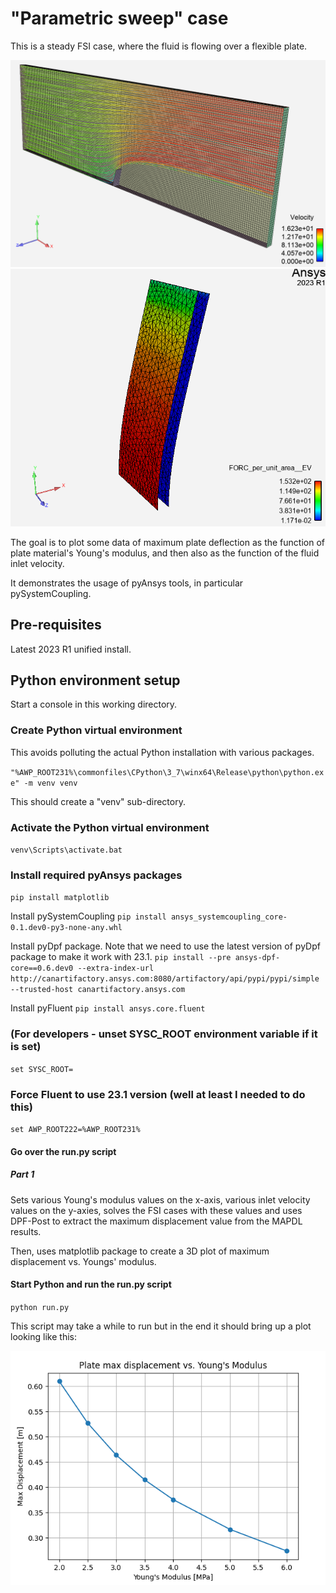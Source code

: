 # "Parametric sweep" case

This is a steady FSI case, where the fluid is flowing over a flexible plate.

![Setup](setup.png)
![Setup 2](setup2.png)

The goal is to plot some data of maximum plate deflection as the function of plate material's Young's modulus,
and then also as the function of the fluid inlet velocity.

It demonstrates the usage of pyAnsys tools, in particular pySystemCoupling.

## Pre-requisites

Latest 2023 R1 unified install.

## Python environment setup

Start a console in this working directory.

### Create Python virtual environment

This avoids polluting the actual Python installation with various packages.

`"%AWP_ROOT231%\commonfiles\CPython\3_7\winx64\Release\python\python.exe" -m venv venv`

This should create a "venv" sub-directory.

### Activate the Python virtual environment

`venv\Scripts\activate.bat`

### Install required pyAnsys packages

`pip install matplotlib`

Install pySystemCoupling
`pip install ansys_systemcoupling_core-0.1.dev0-py3-none-any.whl`

Install pyDpf package. Note that we need to use the latest version
of pyDpf package to make it work with 23.1.
`pip install --pre ansys-dpf-core==0.6.dev0 --extra-index-url http://canartifactory.ansys.com:8080/artifactory/api/pypi/pypi/simple --trusted-host canartifactory.ansys.com`

Install pyFluent
`pip install ansys.core.fluent`

### (For developers - unset SYSC_ROOT environment variable if it is set)
`set SYSC_ROOT=`

### Force Fluent to use 23.1 version (well at least I needed to do this)
`set AWP_ROOT222=%AWP_ROOT231%`

#### Go over the run.py script

##### Part 1

Sets various Young's modulus values on the x-axis,
various inlet velocity values on the y-axies,
solves the FSI cases with these values and uses
DPF-Post to extract the maximum displacement value from
the MAPDL results.

Then, uses matplotlib package to create a 3D plot of maximum displacement vs. Youngs' modulus.

#### Start Python and run the run.py script

`python run.py`

This script may take a while to run but in the end it should bring up
a plot looking like this:

![Plot](plot.png)  
